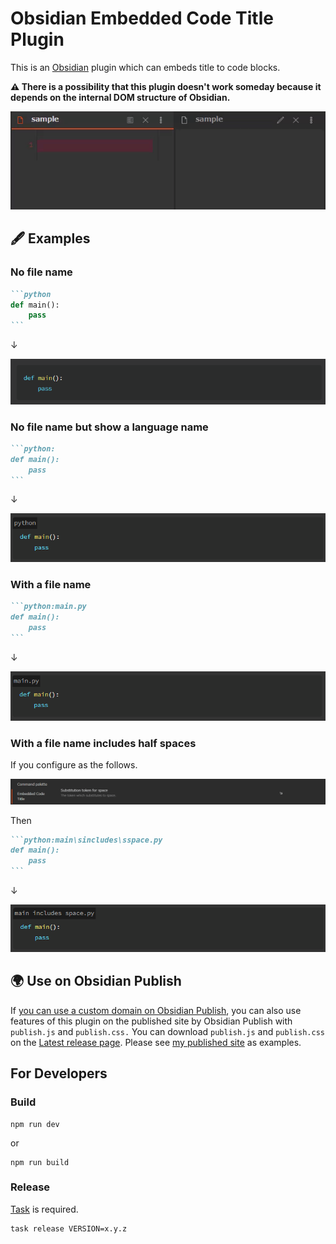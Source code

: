 # Obsidian Embedded Code Title Plugin

This is an [Obsidian] plugin which can embeds title to code blocks.

**⚠ There is a possibility that this plugin doesn't work someday because it depends on the internal DOM structure of Obsidian.**

![Demo](demo.gif)

## 🖋 Examples

### No file name

````markdown
```python
def main():
    pass
```
````

↓

![img.png](img.png)

### No file name but show a language name

````markdown
```python:
def main():
    pass
```
````

↓

![img_1.png](img_1.png)

### With a file name

````markdown
```python:main.py
def main():
    pass
```
````

↓

![img_2.png](img_2.png)

### With a file name includes half spaces

If you configure as the follows.

![img_4.png](img_4.png)

Then

````markdown
```python:main\sincludes\sspace.py
def main():
    pass
```
````

↓

![img_3.png](img_3.png)

## 🌍 Use on Obsidian Publish

If [you can use a custom domain on Obsidian Publish], you can also use features of this plugin on the published site by Obsidian Publish with `publish.js` and `publish.css.` You can download `publish.js` and `publish.css` on the [Latest release page]. Please see [my published site] as examples.

[you can use a custom domain on Obsidian Publish]: https://help.obsidian.md/Licenses+%26+add-on+services/Obsidian+Publish#Custom+domain
[Latest release page]: https://github.com/tadashi-aikawa/obsidian-embedded-code-title/releases/latest
[my published site]: https://minerva.mamansoft.net/Obsidian/Obsidian+Publish%E3%81%AE%E3%82%B5%E3%82%A4%E3%83%88%E3%81%A7%E3%82%B3%E3%83%BC%E3%83%89%E3%83%96%E3%83%AD%E3%83%83%E3%82%AF%E3%81%AB%E3%83%95%E3%82%A1%E3%82%A4%E3%83%AB%E5%90%8D%E3%82%92%E5%9F%8B%E3%82%81%E8%BE%BC%E3%82%80

## For Developers

### Build

```
npm run dev
```

or

```
npm run build
```

### Release

[Task] is required.

```
task release VERSION=x.y.z
```

[Obsidian]: https://obsidian.md/
[Task]: https://taskfile.dev/#/
